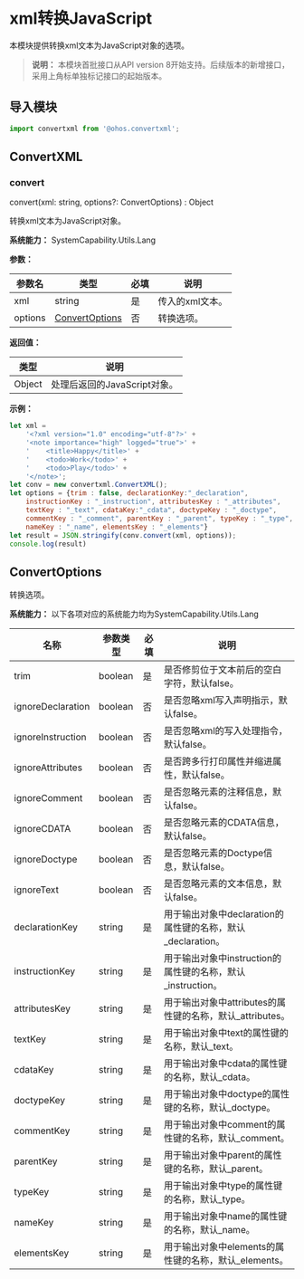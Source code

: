 # xml转换JavaScript

本模块提供转换xml文本为JavaScript对象的选项。

> **说明：**
> 本模块首批接口从API version 8开始支持。后续版本的新增接口，采用上角标单独标记接口的起始版本。


## 导入模块

```js
import convertxml from '@ohos.convertxml';
```

## ConvertXML


### convert

convert(xml: string, options?: ConvertOptions) : Object

转换xml文本为JavaScript对象。

**系统能力：** SystemCapability.Utils.Lang


**参数：**

| 参数名  | 类型                              | 必填 | 说明            |
| ------- | --------------------------------- | ---- | --------------- |
| xml     | string                            | 是   | 传入的xml文本。 |
| options | [ConvertOptions](#convertoptions) | 否   | 转换选项。      |

**返回值：**

| 类型   | 说明                         |
| ------ | ---------------------------- |
| Object | 处理后返回的JavaScript对象。 |

**示例：**

```js
let xml =
    '<?xml version="1.0" encoding="utf-8"?>' +
    '<note importance="high" logged="true">' +
    '    <title>Happy</title>' +
    '    <todo>Work</todo>' +
    '    <todo>Play</todo>' +
    '</note>';
let conv = new convertxml.ConvertXML();
let options = {trim : false, declarationKey:"_declaration",
    instructionKey : "_instruction", attributesKey : "_attributes",
    textKey : "_text", cdataKey:"_cdata", doctypeKey : "_doctype",
    commentKey : "_comment", parentKey : "_parent", typeKey : "_type",
    nameKey : "_name", elementsKey : "_elements"}
let result = JSON.stringify(conv.convert(xml, options));
console.log(result)
```

## ConvertOptions

转换选项。

**系统能力：** 以下各项对应的系统能力均为SystemCapability.Utils.Lang

| 名称              | 参数类型 | 必填 | 说明                                                        |
| ----------------- | -------- | ---- | ----------------------------------------------------------- |
| trim              | boolean  | 是   | 是否修剪位于文本前后的空白字符，默认false。                 |
| ignoreDeclaration | boolean  | 否   | 是否忽略xml写入声明指示，默认false。                        |
| ignoreInstruction | boolean  | 否   | 是否忽略xml的写入处理指令，默认false。                      |
| ignoreAttributes  | boolean  | 否   | 是否跨多行打印属性并缩进属性，默认false。                   |
| ignoreComment     | boolean  | 否   | 是否忽略元素的注释信息，默认false。                         |
| ignoreCDATA       | boolean  | 否   | 是否忽略元素的CDATA信息，默认false。                        |
| ignoreDoctype     | boolean  | 否   | 是否忽略元素的Doctype信息，默认false。                      |
| ignoreText        | boolean  | 否   | 是否忽略元素的文本信息，默认false。                         |
| declarationKey    | string   | 是   | 用于输出对象中declaration的属性键的名称，默认_declaration。 |
| instructionKey    | string   | 是   | 用于输出对象中instruction的属性键的名称，默认_instruction。 |
| attributesKey     | string   | 是   | 用于输出对象中attributes的属性键的名称，默认_attributes。   |
| textKey           | string   | 是   | 用于输出对象中text的属性键的名称，默认_text。               |
| cdataKey          | string   | 是   | 用于输出对象中cdata的属性键的名称，默认_cdata。             |
| doctypeKey        | string   | 是   | 用于输出对象中doctype的属性键的名称，默认_doctype。         |
| commentKey        | string   | 是   | 用于输出对象中comment的属性键的名称，默认_comment。         |
| parentKey         | string   | 是   | 用于输出对象中parent的属性键的名称，默认_parent。           |
| typeKey           | string   | 是   | 用于输出对象中type的属性键的名称，默认_type。               |
| nameKey           | string   | 是   | 用于输出对象中name的属性键的名称，默认_name。               |
| elementsKey       | string   | 是   | 用于输出对象中elements的属性键的名称，默认_elements。       |